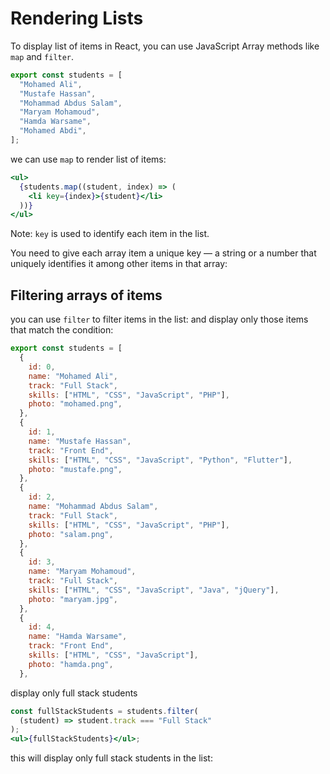 # Rendering Lists

To display list of items in React, you can use JavaScript Array methods like `map` and `filter`.

```jsx
export const students = [
  "Mohamed Ali",
  "Mustafe Hassan",
  "Mohammad Abdus Salam",
  "Maryam Mohamoud",
  "Hamda Warsame",
  "Mohamed Abdi",
];
```

we can use `map` to render list of items:

```jsx
<ul>
  {students.map((student, index) => (
    <li key={index}>{student}</li>
  ))}
</ul>
```

Note: `key` is used to identify each item in the list.

You need to give each array item a unique key — a string or a number that uniquely identifies it among other items in that array:

## Filtering arrays of items

you can use `filter` to filter items in the list: and display only those items that match the condition:

```jsx
export const students = [
  {
    id: 0,
    name: "Mohamed Ali",
    track: "Full Stack",
    skills: ["HTML", "CSS", "JavaScript", "PHP"],
    photo: "mohamed.png",
  },
  {
    id: 1,
    name: "Mustafe Hassan",
    track: "Front End",
    skills: ["HTML", "CSS", "JavaScript", "Python", "Flutter"],
    photo: "mustafe.png",
  },
  {
    id: 2,
    name: "Mohammad Abdus Salam",
    track: "Full Stack",
    skills: ["HTML", "CSS", "JavaScript", "PHP"],
    photo: "salam.png",
  },
  {
    id: 3,
    name: "Maryam Mohamoud",
    track: "Full Stack",
    skills: ["HTML", "CSS", "JavaScript", "Java", "jQuery"],
    photo: "maryam.jpg",
  },
  {
    id: 4,
    name: "Hamda Warsame",
    track: "Front End",
    skills: ["HTML", "CSS", "JavaScript"],
    photo: "hamda.png",
  },
```

display only full stack students

```jsx
const fullStackStudents = students.filter(
  (student) => student.track === "Full Stack"
);
<ul>{fullStackStudents}</ul>;
```

this will display only full stack students in the list:

